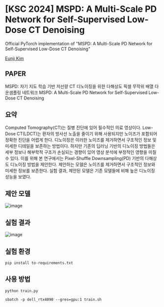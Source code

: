 # [KSC 2024] MSPD: A Multi-Scale PD Network for Self-Supervised Low-Dose CT Denoising

Official PyTorch implementation of "MSPD: A Multi-Scale PD Network for Self-Supervised Low-Dose CT Denoising"

[Eunji Kim](https://scholar.google.com/citations?user=hZXSGOkAAAAJ&hl=ko)

## PAPER
MSPD: 자기 지도 학습 기반 저선량 CT 디노이징을 위한 다해상도 픽셀 무작위 배열 다운샘플링 네트워크
MSPD: A Multi-Scale PD Network for Self-Supervised Low-Dose CT Denoising

## 요약
Computed Tomography(CT)는 질병 진단에 있어 필수적인 의료 영상이다. Low-Dose CT(LDCT)는 환자의 방사선 노출을 줄이기 위해 사용되지만 노이즈가 포함되어 정확한 진단을 어렵게 한다. 디노이징은 이러한 노이즈를 제거하면서 구조적인 정보 및 미세한 디테일을 보존하는 방법이다. 하지만 기존의 딥러닝 기반의 디노이징 방법들은 세부 정보나 해부학적 구조가 손실되는 경향이 있어 영상 분석에 부정적인 영향을 미칠 수 있다. 이를 위해 본 연구에서는 Pixel-Shuffle Downsampling(PD) 기반의 다해상도 디노이징 방법을 제안한다. 제안하는 모델은 노이즈를 제거하면서 구조적인 정보와 미세한 정보를 보존한다. 실험 결과, 제안된 모델은 기존 모델들에 비해 높은 디노이징 성능을 보였다.

## 제안 모델
![image](https://github.com/user-attachments/assets/7190f944-efbb-40e8-848a-2cfd8fddfc42)

## 실험 결과
![image](https://github.com/user-attachments/assets/2fa1de59-6935-46a3-85ad-bcbe3ec80a34)

## 실험 환경
```
pip install to-requirements.txt
```

## 사용 방법
```
python train.py
```

```
sbatch -p dell_rtx4090 --gres=gpu:1 train.sh
```
